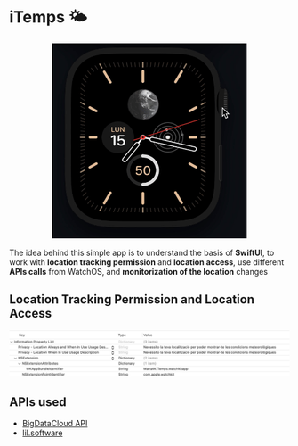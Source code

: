 # iTemps 🌤

<p align="center">
<img src="images/launchApp.gif" alt="launchApp" width="350" height="350"/>
</p>

The idea behind this simple app is to understand the basis of **SwiftUI**, to work with **location tracking permission** and **location access**, use different **APIs calls** from WatchOS, and **monitorization of the location** changes


## Location Tracking Permission and Location Access

<img src="images/peticioUsuari.png" alt="permissos">


## APIs used

* [BigDataCloud API](https://www.bigdatacloud.com)
* [lil.software](https://lil.software/api/)
